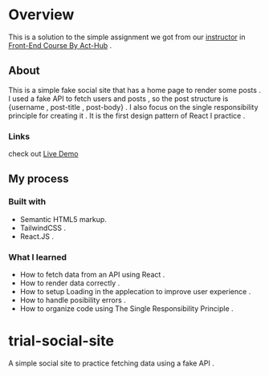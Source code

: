 # Overview

This is a solution to the simple assignment we got from our [instructor](https://github.com/shawqicauses) in [Front-End Course By Act-Hub](https://www.youtube.com/watch?v=WPE-RoyvltE&list=PLe9IkccJUiG-rTp6qsniT4YMIA4_Rgp2u) .

## About

This is a simple fake social site that has a home page to render some posts .
I used a fake API to fetch users and posts , so the post structure is {username , post-title , post-body} .
I also focus on the single responsibility principle for creating it . It is the first design pattern of React I practice .

### Links

check out [Live Demo](https://trial-social-site.vercel.app/)

## My process

### Built with

- Semantic HTML5 markup.
- TailwindCSS .
- React.JS .

### What I learned

- How to fetch data from an API using React .
- How to render data correctly .
- How to setup Loading in the applecation to improve user experience .
- How to handle posibility errors .
- How to organize code using The Single Responsibility Principle .

# trial-social-site

A simple social site to practice fetching data using a fake API .
